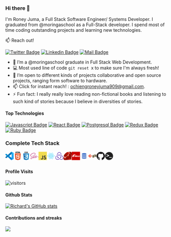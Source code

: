 ### Hi there 👋

I'm Roney Juma, a Full Stack Software Engineer/ Systems Developer.
I graduated from @moringaschool as a Full-Stack developer.
I spend most of time coding outstanding projects and learning new technologies.

:mailbox: Reach out!

[![Twitter Badge](https://img.shields.io/badge/-@juma_roney-1ca0f1?style=flat&labelColor=1ca0f1&logo=twitter&logoColor=white&link=https://twitter.com/juma_roney)](https://twitter.com/juma_roney) 
[![Linkedin Badge](https://img.shields.io/badge/-roney-juma-software-engineer-0e76a8?style=flat&labelColor=0e76a8&logo=linkedin&logoColor=white)](https://www.linkedin.com/in/roney-juma-software-engineer/) 
[![Mail Badge](https://img.shields.io/badge/-Roney-juma-c0392b?style=flat&labelColor=c0392b&logo=gmail&logoColor=white)](mailto:ochiengroneyjuma909@gmail.com)

<!-- TODO: Add last video link -->

- 🔭 I’m a @moringaschool graduate in Full Stack Web Development.
- :computer: Most used line of code `git reset `x to make sure I'm always fresh!
- 🤔 I’m open to different kinds of projects collaborative and open source projects, ranging form software to hardware.
- 📫 Click for instant reach! : ochiengroneyjuma909@gmail.com.
- ⚡ Fun fact: I really really love reading non-fictional books and listening to such kind of stories because I believe in diversities of stories.

#### Top Technologies

[![Javascript Badge](https://img.shields.io/badge/-Javascript-F0DB4F?style=for-the-badge&labelColor=black&logo=javascript&logoColor=F0DB4F)](#) 
[![React Badge](https://img.shields.io/badge/-React-61DBFB?style=for-the-badge&labelColor=black&logo=react&logoColor=61DBFB)](#) 
[![Postgresql Badge](https://img.shields.io/badge/-Postgresql-305d8d?style=for-the-badge&labelColor=black&logo=postgresql&logoColor=305d8d)](#) 
[![Redux Badge](https://img.shields.io/badge/-Redux-7248b6?style=for-the-badge&labelColor=black&logo=redux&logoColor=7248b6)](#) 
[![Ruby Badge](https://img.shields.io/badge/-Ruby-ab1303?style=for-the-badge&labelColor=black&logo=ruby&logoColor=ab1303)](#)

### Complete Tech Stack

<img align="left" alt="Visual Studio Code" width="26px" src="https://raw.githubusercontent.com/github/explore/80688e429a7d4ef2fca1e82350fe8e3517d3494d/topics/visual-studio-code/visual-studio-code.png" />
<img align="left" alt="HTML5" width="26px" src="https://raw.githubusercontent.com/github/explore/80688e429a7d4ef2fca1e82350fe8e3517d3494d/topics/html/html.png" />
<img align="left" alt="CSS3" width="26px" src="https://raw.githubusercontent.com/github/explore/80688e429a7d4ef2fca1e82350fe8e3517d3494d/topics/css/css.png" />
<img align="left" alt="CSS3" width="26px" src="https://raw.githubusercontent.com/github/explore/80688e429a7d4ef2fca1e82350fe8e3517d3494d/topics/sass/sass.png"/>
<img align="left" alt="JavaScript" width="26px" src="https://raw.githubusercontent.com/github/explore/80688e429a7d4ef2fca1e82350fe8e3517d3494d/topics/javascript/javascript.png" />
<img align="left" alt="JavaScript" width="26px" src="https://raw.githubusercontent.com/github/explore/80688e429a7d4ef2fca1e82350fe8e3517d3494d/topics/react/react.png"/>
<img align="left" alt="JavaScript" width="26px" src="https://raw.githubusercontent.com/github/explore/80688e429a7d4ef2fca1e82350fe8e3517d3494d/topics/redux/redux.png"/>
<img align="left" alt="JavaScript" width="26px" src="https://raw.githubusercontent.com/github/explore/80688e429a7d4ef2fca1e82350fe8e3517d3494d/topics/ruby/ruby.png"/>
<img align="left" alt="JavaScript" width="26px" src="https://raw.githubusercontent.com/github/explore/80688e429a7d4ef2fca1e82350fe8e3517d3494d/topics/rails/rails.png"/>
<img align="left" alt="JavaScript" width="26px" src="https://raw.githubusercontent.com/github/explore/80688e429a7d4ef2fca1e82350fe8e3517d3494d/topics/sql/sql.png"/>
<img align="left" alt="Git" width="26px" src="https://raw.githubusercontent.com/github/explore/80688e429a7d4ef2fca1e82350fe8e3517d3494d/topics/git/git.png" />
<img align="left" alt="GitHub" width="26px" src="https://raw.githubusercontent.com/github/explore/78df643247d429f6cc873026c0622819ad797942/topics/github/github.png" />
<img align="left" alt="Terminal" width="26px" src="https://raw.githubusercontent.com/github/explore/80688e429a7d4ef2fca1e82350fe8e3517d3494d/topics/terminal/terminal.png" />

<br />
<br />

#### Profile Visits

![visitors](https://visitor-badge.glitch.me/badge?page_id=Roney-juma.Roney-juma&left_color=green&right_color=red)

 
#### Github Stats
[![Richard's GitHub stats](https://github-readme-stats.vercel.app/api?username=Roney-juma&theme=gruvbox)](https://github.com/Roney-juma/github-readme-stats)
<!-- 
#### Languages
<img src="https://github-readme-stats.vercel.app/api/top-langs?username=Roney-juma&layout=compact"/>
 -->
#### Contributions and streaks
<img src="https://github-readme-streak-stats.herokuapp.com/?user=Roney-juma"/>
